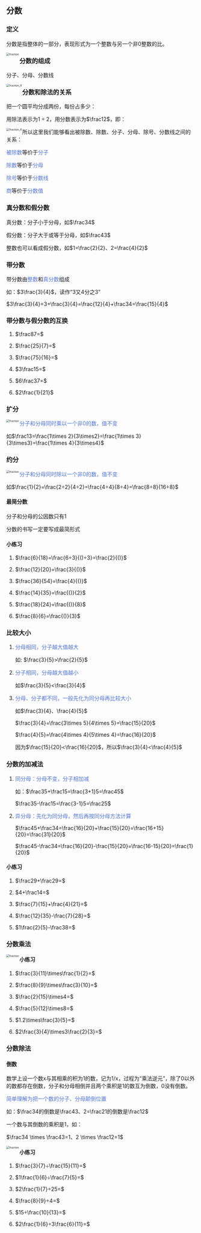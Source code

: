 ## 分数

### 定义

分数是指整体的一部分，表现形式为一个整数与另一个非0整数的比。

<img src="../res/fraction.png" alt="fraction" style="zoom:50%;" align="left"/>



### 分数的组成

分子、分母、分数线

<img src="../res/fraction_4.png" alt="fraction_4" style="zoom:50%;" align="left"/>



### 分数和除法的关系

把一个圆平均分成两份，每份占多少：

用除法表示为$1÷2$，用分数表示为$\frac12$，即：

<img src="../res/fraction_5.png" alt="fraction_4" style="zoom:50%;" align="left"/>

所以这里我们能够看出被除数、除数、分子、分母、除号、分数线之间的关系：

<font color="#5073D6">被除数</font>等价于<font color="#5073D6">分子</font>

<font color="#5073D6">除数</font>等价于<font color="#5073D6">分母</font>

<font color="#5073D6">除号</font>等价于<font color="#5073D6">分数线</font>

<font color="#5073D6">商</font>等价于<font color="#5073D6">分数值</font>



### 真分数和假分数

真分数：分子小于分母，如$\frac34$

假分数：分子大于或等于分母，如$\frac43$

整数也可以看成假分数，如$1=\frac{2}{2}、2=\frac{4}{2}$



### 带分数 

带分数由<font color="#5073D6">整数</font>和<font color="#5073D6">真分数</font>组成

如：$3\frac{3}{4}$，读作“3又4分之3”

$3\frac{3}{4}=3+\frac{3}{4}=\frac{12}{4}+\frac34=\frac{15}{4}$



### 带分数与假分数的互换

1. $\frac87=$
2. $\frac{25}{7}=$
3. $\frac{75}{16}=$
4. $3\frac15=$

5. $6\frac37=$
6. $2\frac{1}{21}$



### 扩分 

<img src="../res/fraction_6.png" alt="fraction" style="zoom:50%;" align="left"/>

<font color="#5073D6">分子和分母同时乘以一个非0的数，值不变</font>

如$\frac13=\frac{1\times 2}{3\times2}=\frac{1\times 3}{3\times3}=\frac{1\times 4}{3\times4}$



### 约分

<img src="../res/fraction_7.png" alt="fraction" style="zoom:50%;" align="left"/>

<font color="#5073D6">分子和分母同时除以一个非0的数，值不变</font>

如$\frac{1}{2}=\frac{2÷2}{4÷2}=\frac{4÷4}{8÷4}=\frac{8÷8}{16÷8}$​

#### 最简分数

分子和分母的公因数只有1

分数的书写一定要写成最简形式

#### 小练习

1. $\frac{6}{18}=\frac{6÷3}{()÷3}=\frac{2}{()}$

2. $\frac{12}{20}=\frac{3}{()}$
3. $\frac{36}{54}=\frac{4}{()}$

4. $\frac{14}{35}=\frac{()}{2}$

5. $\frac{18}{24}=\frac{()}{8}$
6. $\frac{8}{6}=\frac{()}{3}$



### 比较大小 

1. <font color="#5073D6">分母相同，分子越大值越大</font> 

   如: $\frac{3}{5}>\frac{2}{5}$

2. <font color="#5073D6">分子相同，分母越大值越小</font> 

   如$\frac{3}{5}<\frac{3}{4}$

3. <font color="#5073D6">分母、分子都不同，一般先化为同分母再比较大小</font> 

   如$\frac{3}{4}、\frac{4}{5}$

   $\frac{3}{4}=\frac{3\times 5}{4\times 5}=\frac{15}{20}$​

   $\frac{4}{5}=\frac{4\times 4}{5\times 4}=\frac{16}{20}$​

   因为$\frac{15}{20}<\frac{16}{20}$，所以$\frac{3}{4}<\frac{4}{5}$



### 分数的加减法 

1. <font color="#5073D6">同分母：分母不变，分子相加减</font>

   如：$\frac35+\frac15=\frac{3+1}5=\frac45$

   $\frac35-\frac15=\frac{3-1}5=\frac25$

2. <font color="#5073D6">异分母：先化为同分母，然后再按同分母方法计算</font> 

   $\frac45+\frac34=\frac{16}{20}+\frac{15}{20}=\frac{16+15}{20}=\frac{31}{20}$

   $\frac45-\frac34=\frac{16}{20}-\frac{15}{20}=\frac{16-15}{20}=\frac{1}{20}$

#### 小练习

1. $\frac29+\frac29=$

2. $4+\frac14=$
3. $\frac{7}{15}+\frac{4}{21}=$

4. $\frac{12}{35}-\frac{7}{28}=$
5. $1\frac{2}{5}-\frac38=$



### 分数乘法

<img src="../res/fraction_8.png" alt="fraction" style="zoom:50%;" align="left"/>

#### 小练习

1. $\frac{3}{11}\times\frac{1}{2}=$
2. $\frac{8}{9}\times\frac{3}{10}=$
3. $\frac{2}{15}\times4=$
4. $\frac{5}{12}\times8=$

5. $1.2\times\frac{3}{5}=$
6. $2\frac{3}{4}\times3\frac{2}{3}=$



### 分数除法

#### 倒数

数学上设一个数x与其相乘的积为1的数，记为1/x，过程为“乘法逆元”，除了0以外的数都存在倒数，分子和分母相倒并且两个乘积是1的数互为倒数，0没有倒数。

<font color="#5073D6">简单理解为把一个数的分子、分母颠倒位置</font>

如：$\frac34的倒数是\frac43、2=\frac21的倒数是\frac12$

一个数与其倒数的乘积是1，如：

$\frac34 \times \frac43=1、2 \times \frac12=1$

 <img src="../res/fraction_9.png" alt="fraction" style="zoom:50%;" align="left"/>

















#### 小练习

1. $\frac{3}{7}÷\frac{15}{11}=$
2. $1\frac{1}{6}÷\frac{7}{5}=$

3. $2\frac{1}{7}÷25=$

4. $\frac{8}{9}÷4=$
5. $15÷\frac{10}{13}=$

6. $2\frac{1}{6}÷3\frac{6}{11}=$

